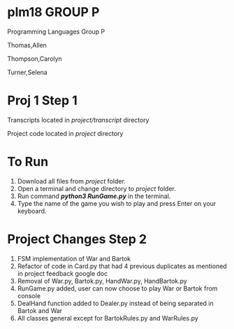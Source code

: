 # plm18 GROUP P
Programming Languages Group P

Thomas,Allen

Thompson,Carolyn

Turner,Selena

# Proj 1 Step 1
Transcripts located in *project/transcript* directory

Project code located in *project* directory

# To Run
1. Download all files from *project* folder.
2. Open a terminal and change directory to *project* folder.
3. Run command ***python3 RunGame.py*** in the terminal.
4. Type the name of the game you wish to play and press Enter on your keyboard.

# Project Changes Step 2
1. FSM implementation of War and Bartok
2. Refactor of code in Card.py that had 4 previous duplicates as mentioned in project feedback google doc
3. Removal of War.py, Bartok.py, HandWar.py, HandBartok.py
4. RunGame.py added, user can now choose to play War or Bartok from console
5. DealHand function added to Dealer.py instead of being separated in Bartok and War
6. All classes general except for BartokRules.py and WarRules.py